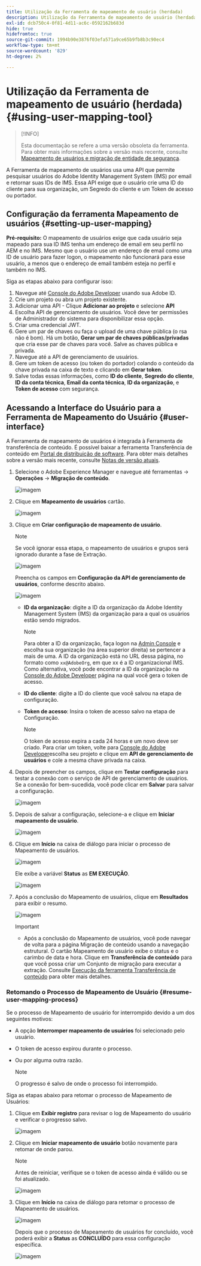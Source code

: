 ```yaml
---
title: Utilização da Ferramenta de mapeamento de usuário (herdada)
description: Utilização da Ferramenta de mapeamento de usuário (herdada)
exl-id: dcb750c4-0f81-4d11-ac6c-0592162b683d
hide: true
hidefromtoc: true
source-git-commit: 1994b90e3876f03efa571a9ce65b9fb8b3c90ec4
workflow-type: tm+mt
source-wordcount: '829'
ht-degree: 2%

---
```


# Utilização da Ferramenta de mapeamento de usuário (herdada) {#using-user-mapping-tool}

>[!INFO]
>
>Esta documentação se refere a uma versão obsoleta da ferramenta. Para obter mais informações sobre a versão mais recente, consulte [Mapeamento de usuários e migração de entidade de segurança](/help/journey-migration/content-transfer-tool/using-content-transfer-tool/user-mapping-and-migration.md).

A Ferramenta de mapeamento de usuários usa uma API que permite pesquisar usuários do Adobe Identity Management System (IMS) por email e retornar suas IDs de IMS. Essa API exige que o usuário crie uma ID do cliente para sua organização, um Segredo do cliente e um Token de acesso ou portador.

## Configuração da ferramenta Mapeamento de usuários {#setting-up-user-mapping}

**Pré-requisito:** O mapeamento de usuários exige que cada usuário seja mapeado para sua ID IMS tenha um endereço de email em seu perfil no AEM e no IMS. Mesmo que o usuário use um endereço de email como uma ID de usuário para fazer logon, o mapeamento não funcionará para esse usuário, a menos que o endereço de email também esteja no perfil e também no IMS.

Siga as etapas abaixo para configurar isso:

1. Navegue até [Console do Adobe Developer](https://developer.adobe.com/console/) usando sua Adobe ID.
1. Crie um projeto ou abra um projeto existente.
1. Adicionar uma API - Clique **Adicionar ao projeto** e selecione **API**
1. Escolha API de gerenciamento de usuários. Você deve ter permissões de Administrador do sistema para disponibilizar essa opção.
1. Criar uma credencial JWT.
1. Gere um par de chaves ou faça o upload de uma chave pública (o rsa não é bom). Há um botão, **Gerar um par de chaves públicas/privadas** que cria esse par de chaves para você. Salve as chaves pública e privada.
1. Navegue até a API de gerenciamento de usuários.
1. Gere um token de acesso (ou token do portador) colando o conteúdo da chave privada na caixa de texto e clicando em **Gerar token**.
1. Salve todas essas informações, como **ID do cliente**, **Segredo do cliente**, **ID da conta técnica**, **Email da conta técnica**, **ID da organização**, e **Token de acesso** com segurança.

## Acessando a Interface do Usuário para a Ferramenta de Mapeamento do Usuário {#user-interface}

A Ferramenta de mapeamento de usuários é integrada à Ferramenta de transferência de conteúdo. É possível baixar a ferramenta Transferência de conteúdo em [Portal de distribuição de software](https://experience.adobe.com/#/downloads/content/software-distribution/en/aemcloud.html). Para obter mais detalhes sobre a versão mais recente, consulte [Notas de versão atuais](/help/release-notes/release-notes-cloud/release-notes-current.md).

1. Selecione o Adobe Experience Manager e navegue até ferramentas -> **Operações** -> **Migração de conteúdo**.

   ![imagem](/help/journey-migration/content-transfer-tool/assets-user-mapping/user-mapping-access1.png)

1. Clique em **Mapeamento de usuários** cartão.

   ![imagem](/help/journey-migration/content-transfer-tool/assets-user-mapping/user-mapping-access2.png)

1. Clique em **Criar configuração de mapeamento de usuário**.

   >[!NOTE]
   >Se você ignorar essa etapa, o mapeamento de usuários e grupos será ignorado durante a fase de Extração.

   ![imagem](/help/journey-migration/content-transfer-tool/assets-user-mapping/user-mapping-access5.png)

   Preencha os campos em **Configuração da API de gerenciamento de usuários**, conforme descrito abaixo.

   ![imagem](/help/journey-migration/content-transfer-tool/assets-user-mapping/user-mapping-access3.png)


   * **ID da organização**: digite a ID da organização da Adobe Identity Management System (IMS) da organização para a qual os usuários estão sendo migrados.

     >[!NOTE]
     >Para obter a ID da organização, faça logon na [Admin Console](https://adminconsole.adobe.com/) e escolha sua organização (na área superior direita) se pertencer a mais de uma. A ID da organização está no URL dessa página, no formato como `xx@AdobeOrg`, em que xx é a ID organizacional IMS. Como alternativa, você pode encontrar a ID da organização na [Console do Adobe Developer](https://developer.adobe.com/console/) página na qual você gera o token de acesso.

   * **ID do cliente**: digite a ID do cliente que você salvou na etapa de configuração.

   * **Token de acesso**: Insira o token de acesso salvo na etapa de Configuração.

     >[!NOTE]
     >O token de acesso expira a cada 24 horas e um novo deve ser criado. Para criar um token, volte para [Console do Adobe Developer](https://developer.adobe.com/console/)escolha seu projeto e clique em **API de gerenciamento de usuários** e cole a mesma chave privada na caixa.

1. Depois de preencher os campos, clique em **Testar configuração** para testar a conexão com o serviço de API de gerenciamento de usuários. Se a conexão for bem-sucedida, você pode clicar em **Salvar** para salvar a configuração.

   ![imagem](/help/journey-migration/content-transfer-tool/assets-user-mapping/user-mapping-access4.png)

1. Depois de salvar a configuração, selecione-a e clique em **Iniciar mapeamento de usuário**.

   ![imagem](/help/journey-migration/content-transfer-tool/assets-user-mapping/user-mapping-landing4.png)

1. Clique em **Início** na caixa de diálogo para iniciar o processo de Mapeamento de usuários.

   ![imagem](/help/journey-migration/content-transfer-tool/assets-user-mapping/resume-user-mapping3.png)

   Ele exibe a variável **Status** as **EM EXECUÇÃO**.

   ![imagem](/help/journey-migration/content-transfer-tool/assets-user-mapping/user-mapping-start1.png)


1. Após a conclusão do Mapeamento de usuários, clique em **Resultados** para exibir o resumo.

   ![imagem](/help/journey-migration/content-transfer-tool/assets-user-mapping/user-mapping-landing5.png)

   >[!IMPORTANT]
   >
   >* Após a conclusão do Mapeamento de usuários, você pode navegar de volta para a página Migração de conteúdo usando a navegação estrutural. O cartão Mapeamento de usuário exibe o status e o carimbo de data e hora. Clique em **Transferência de conteúdo** para que você possa criar um Conjunto de migração para executar a extração. Consulte [Execução da ferramenta Transferência de conteúdo](https://experienceleague.adobe.com/docs/experience-manager-cloud-service/content/migration-journey/cloud-migration/content-transfer-tool/getting-started-content-transfer-tool.html?lang=en#running-tool) para obter mais detalhes.

### Retomando o Processo de Mapeamento de Usuário {#resume-user-mapping-process}

Se o processo de Mapeamento de usuário for interrompido devido a um dos seguintes motivos:

* A opção **Interromper mapeamento de usuários** foi selecionado pelo usuário.
* O token de acesso expirou durante o processo.
* Ou por alguma outra razão.

  >[!NOTE]
  >O progresso é salvo de onde o processo foi interrompido.

Siga as etapas abaixo para retomar o processo de Mapeamento de Usuários:

1. Clique em **Exibir registro** para revisar o log de Mapeamento do usuário e verificar o progresso salvo.

   ![imagem](/help/journey-migration/content-transfer-tool/assets-user-mapping/resume-user-mapping1.png)

1. Clique em **Iniciar mapeamento de usuário** botão novamente para retomar de onde parou.

   >[!NOTE]
   >Antes de reiniciar, verifique se o token de acesso ainda é válido ou se foi atualizado.

   ![imagem](/help/journey-migration/content-transfer-tool/assets-user-mapping/resume-user-mapping2.png)

1. Clique em **Início** na caixa de diálogo para retomar o processo de Mapeamento de usuários.

   ![imagem](/help/journey-migration/content-transfer-tool/assets-user-mapping/resume-user-mapping3.png)

   Depois que o processo de Mapeamento de usuários for concluído, você poderá exibir a **Status** as **CONCLUÍDO** para essa configuração específica.

   ![imagem](/help/journey-migration/content-transfer-tool/assets-user-mapping/resume-user-mapping4.png)
